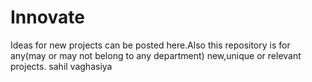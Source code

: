 # Innovate
Ideas for new projects can be posted here.Also this repository is for any(may or may not belong to any department) new,unique or relevant projects.
sahil vaghasiya

